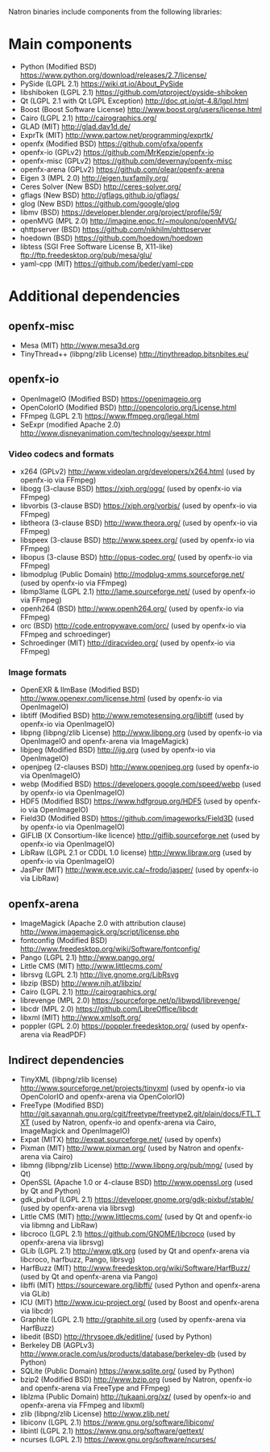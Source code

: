 Natron binaries include components from the following libraries:

# Main components

* Python (Modified BSD) https://www.python.org/download/releases/2.7/license/
* PySide (LGPL 2.1) https://wiki.qt.io/About_PySide
* libshiboken (LGPL 2.1) https://github.com/qtproject/pyside-shiboken
* Qt (LGPL 2.1 with Qt LGPL Exception) http://doc.qt.io/qt-4.8/lgpl.html
* Boost (Boost Software License) http://www.boost.org/users/license.html
* Cairo (LGPL 2.1) http://cairographics.org/
* GLAD (MIT) http://glad.dav1d.de/
* ExprTk (MIT) http://www.partow.net/programming/exprtk/
* openfx (Modified BSD) https://github.com/ofxa/openfx
* openfx-io (GPLv2) https://github.com/MrKepzie/openfx-io
* openfx-misc (GPLv2) https://github.com/devernay/openfx-misc
* openfx-arena (GPLv2) https://github.com/olear/openfx-arena
* Eigen 3 (MPL 2.0) http://eigen.tuxfamily.org/
* Ceres Solver (New BSD) http://ceres-solver.org/
* gflags (New BSD) http://gflags.github.io/gflags/
* glog (New BSD) https://github.com/google/glog
* libmv (BSD) https://developer.blender.org/project/profile/59/
* openMVG (MPL 2.0) http://imagine.enpc.fr/~moulonp/openMVG/
* qhttpserver (BSD) https://github.com/nikhilm/qhttpserver
* hoedown (BSD) https://github.com/hoedown/hoedown
* libtess (SGI Free Software License B, X11-like) ftp://ftp.freedesktop.org/pub/mesa/glu/
* yaml-cpp (MIT) https://github.com/jbeder/yaml-cpp

# Additional dependencies

## openfx-misc

* Mesa (MIT) http://www.mesa3d.org
* TinyThread++ (libpng/zlib License) http://tinythreadpp.bitsnbites.eu/

## openfx-io

* OpenImageIO (Modified BSD) https://openimageio.org
* OpenColorIO (Modified BSD) http://opencolorio.org/License.html
* FFmpeg (LGPL 2.1) https://www.ffmpeg.org/legal.html
* SeExpr (modified Apache 2.0) http://www.disneyanimation.com/technology/seexpr.html

### Video codecs and formats

* x264 (GPLv2) http://www.videolan.org/developers/x264.html (used by openfx-io via FFmpeg) 
* libogg (3-clause BSD) https://xiph.org/ogg/ (used by openfx-io via FFmpeg)
* libvorbis (3-clause BSD) https://xiph.org/vorbis/ (used by openfx-io via FFmpeg)
* libtheora (3-clause BSD) http://www.theora.org/ (used by openfx-io via FFmpeg)
* libspeex (3-clause BSD) http://www.speex.org/ (used by openfx-io via FFmpeg)
* libopus (3-clause BSD) http://opus-codec.org/ (used by openfx-io via FFmpeg)
* libmodplug (Public Domain) http://modplug-xmms.sourceforge.net/ (used by openfx-io via FFmpeg) 
* libmp3lame (LGPL 2.1) http://lame.sourceforge.net/ (used by openfx-io via FFmpeg) 
* openh264 (BSD) http://www.openh264.org/ (used by openfx-io via FFmpeg)
* orc (BSD) http://code.entropywave.com/orc/ (used by openfx-io via FFmpeg and schroedinger) 
* Schroedinger (MIT) http://diracvideo.org/ (used by openfx-io via FFmpeg) 

### Image formats

* OpenEXR & IlmBase (Modified BSD)  http://www.openexr.com/license.html (used by openfx-io via OpenImageIO) 
* libtiff (Modified BSD) http://www.remotesensing.org/libtiff (used by openfx-io via OpenImageIO) 
* libpng (libpng/zlib License) http://www.libpng.org (used by openfx-io via OpenImageIO and openfx-arena via ImageMagick)
* libjpeg (Modified BSD) http://ijg.org (used by openfx-io via OpenImageIO) 
* openjpeg (2-clauses BSD) http://www.openjpeg.org (used by openfx-io via OpenImageIO) 
* webp (Modified BSD) https://developers.google.com/speed/webp (used by openfx-io via OpenImageIO) 
* HDF5 (Modified BSD) https://www.hdfgroup.org/HDF5 (used by openfx-io via OpenImageIO) 
* Field3D (Modified BSD) https://github.com/imageworks/Field3D (used by openfx-io via OpenImageIO) 
* GIFLIB (X Consortium-like licence) http://giflib.sourceforge.net (used by openfx-io via OpenImageIO) 
* LibRaw (LGPL 2.1 or CDDL 1.0 license) http://www.libraw.org (used by openfx-io via OpenImageIO) 
* JasPer (MIT) http://www.ece.uvic.ca/~frodo/jasper/ (used by openfx-io via LibRaw) 

## openfx-arena

* ImageMagick (Apache 2.0 with attribution clause) http://www.imagemagick.org/script/license.php
* fontconfig (Modified BSD) http://www.freedesktop.org/wiki/Software/fontconfig/
* Pango (LGPL 2.1) http://www.pango.org/
* Little CMS (MIT) http://www.littlecms.com/
* librsvg (LGPL 2.1) http://live.gnome.org/LibRsvg
* libzip (BSD) http://www.nih.at/libzip/
* Cairo (LGPL 2.1) http://cairographics.org/
* librevenge (MPL 2.0) https://sourceforge.net/p/libwpd/librevenge/
* libcdr (MPL 2.0) https://github.com/LibreOffice/libcdr
* libxml (MIT) http://www.xmlsoft.org/
* poppler (GPL 2.0) https://poppler.freedesktop.org/ (used by openfx-arena via ReadPDF) 

## Indirect dependencies

* TinyXML (libpng/zlib license) http://www.sourceforge.net/projects/tinyxml (used by openfx-io via OpenColorIO and openfx-arena via OpenColorIO)
* FreeType (Modified BSD) http://git.savannah.gnu.org/cgit/freetype/freetype2.git/plain/docs/FTL.TXT (used by Natron, openfx-io and openfx-arena via Cairo, ImageMagick and OpenImageIO) 
* Expat (MITX) http://expat.sourceforge.net/ (used by openfx) 
* Pixman (MIT) http://www.pixman.org/ (used by Natron and openfx-arena via Cairo)
* libmng (libpng/zlib License) http://www.libpng.org/pub/mng/ (used by Qt)
* OpenSSL (Apache 1.0 or 4-clause BSD) http://www.openssl.org (used by Qt and Python)
* gdk_pixbuf (LGPL 2.1) https://developer.gnome.org/gdk-pixbuf/stable/ (used by openfx-arena via librsvg)
* Little CMS (MIT) http://www.littlecms.com/ (used by Qt and openfx-io via libmng and LibRaw)
* libcroco (LGPL 2.1) https://github.com/GNOME/libcroco (used by openfx-arena via librsvg)
* GLib (LGPL 2.1) http://www.gtk.org (used by Qt and openfx-arena via libcroco, harfbuzz, Pango, librsvg)
* HarfBuzz (MIT) http://www.freedesktop.org/wiki/Software/HarfBuzz/ (used by Qt and openfx-arena via Pango)
* libffi (MIT) https://sourceware.org/libffi/ (used Python and openfx-arena via GLib)
* ICU (MIT) http://www.icu-project.org/ (used by Boost and openfx-arena via libcdr)
* Graphite (LGPL 2.1) http://graphite.sil.org (used by openfx-arena via HarfBuzz)
* libedit (BSD) http://thrysoee.dk/editline/ (used by Python) 
* Berkeley DB (AGPLv3) http://www.oracle.com/us/products/database/berkeley-db (used by Python) 
* SQLite (Public Domain) https://www.sqlite.org/ (used by Python)
* bzip2 (Modified BSD) http://www.bzip.org (used by Natron, openfx-io and openfx-arena via FreeType and FFmpeg) 
* liblzma (Public Domain) http://tukaani.org/xz/ (used by openfx-io and openfx-arena via FFmpeg and libxml) 
* zlib (libpng/zlib License) http://www.zlib.net/
* libiconv (LGPL 2.1) https://www.gnu.org/software/libiconv/
* libintl (LGPL 2.1) https://www.gnu.org/software/gettext/
* ncurses (LGPL 2.1) https://www.gnu.org/software/ncurses/

